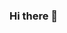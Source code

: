 ### Hi there 👋

<!--
**CrystalRedmon/CrystalRedmon** is a ✨ _special_ ✨ repository because its `README.md` (this file) appears on your GitHub profile.

Here are some ideas to get you started:

- 🔭 I’m currently working on a group client project called Faceless Pro. I can't wait to share it! 🥰
- 📫 How to reach me : https://www.linkedin.com/in/crystal-redmon/
- 😄 Pronouns: She/Her
- ⚡ Fun fact: I visit pet adoption websites almost daily. I want a fur baby 🐶🐕🐾💩❣️

--!>
